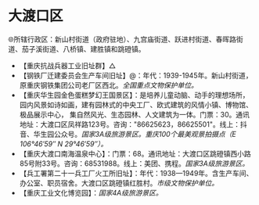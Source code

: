 # 大渡口区  
🌐所辖行政区：新山村街道（政府驻地）、九宫庙街道、跃进村街道、春晖路街道、茄子溪街道、八桥镇、建胜镇和跳磴镇。  
  
* 【重庆抗战兵器工业旧址群】△
* 【钢铁厂迁建委员会生产车间旧址】@：年代：1939-1945年。新山村街道，原重庆钢铁集团公司老厂区西北。*全国重点文物保护单位。*  
* 【重庆华生园金色蛋糕梦幻王国景区】：是培养儿童动脑、动手的理想场所，园内风景如诗如画，建有园林式的中央工厂、欧式建筑的风情小镇、博物馆、极品展示中心， 集自然风光、生态园林、人文建筑为一体。门票：30。通讯地址：大渡口区凤祥路123号。咨询："86625623，86625501"。线上：抖音、华生园公众号。*国家3A级旅游景区。重庆100个最美观景拍摄点（E 106°46′59″ N 29°46′59″）。*  
* 【重庆大渡口南海温泉中心】：门票：68。通讯地址：大渡口区跳磴镇西小路85号附33号。咨询：68531988。线上：美团、携程。*国家3A级旅游景区。*  
* 【兵工署第二十一兵工厂火工所旧址】：年代：1938—1949年。含生产车间、办公室、职员宿舍。大渡口区跳磴镇红胜村。*市级文物保护单位。*  
* 【重庆工业文化博览园】：*国家4A级旅游景区。* 